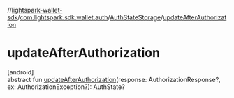 //[lightspark-wallet-sdk](../../../index.md)/[com.lightspark.sdk.wallet.auth](../index.md)/[AuthStateStorage](index.md)/[updateAfterAuthorization](update-after-authorization.md)

# updateAfterAuthorization

[android]\
abstract fun [updateAfterAuthorization](update-after-authorization.md)(response: AuthorizationResponse?, ex: AuthorizationException?): AuthState?
